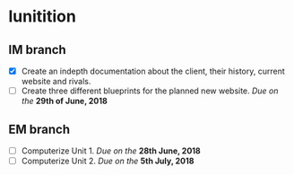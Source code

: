 # lunitition

## IM branch

- [X] Create an indepth documentation about the client, their history, current website and rivals.
- [ ] Create three different blueprints for the planned new website. _Due on the_ **29th of June, 2018**

## EM branch
- [ ] Computerize Unit 1. _Due on the_ **28th June, 2018**
- [ ] Computerize Unit 2. _Due on the_  **5th July, 2018**

